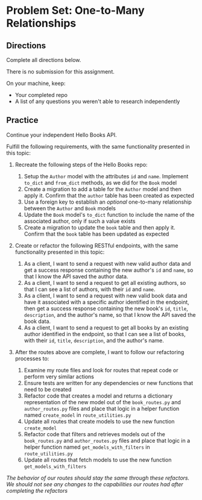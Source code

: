 # Problem Set: One-to-Many Relationships

## Directions

Complete all directions below.

There is no submission for this assignment.

On your machine, keep:

- Your completed repo
- A list of any questions you weren't able to research independently

## Practice

Continue your independent Hello Books API.

Fulfill the following requirements, with the same functionality presented in this topic:

1. Recreate the following steps of the Hello Books repo:
   1. Setup the `Author` model with the attributes `id` and `name`. Implement `to_dict` and `from_dict` methods, as we did for the `Book` model 
   2. Create a migration to add a table for the `Author` model and then apply it. Confirm that the `author` table has been created as expected
   3. Use a foreign key to establish an _optional_ one-to-many relationship between the `Author` and `Book` models  
   4. Update the `Book` model's `to_dict` function to include the name of the associated author, only if such a value exists
   5. Create a migration to update the `book` table and then apply it. Confirm that the `book` table has been updated as expected

2. Create or refactor the following RESTful endpoints, with the same functionality presented in this topic:
   1. As a client, I want to send a request with new valid author data and get a success response containing the new author's `id` and `name`, so that I know the API saved the author data.
   2. As a client, I want to send a request to get all existing authors, so that I can see a list of authors, with their `id` and `name`.
   3. As a client, I want to send a request with new valid book data and have it associated with a specific author identified in the endpoint, then get a success response containing the new book's `id`, `title`, `description`, and the author's name, so that I know the API saved the book data.
   4. As a client, I want to send a request to get all books by an existing author identified in the endpoint, so that I can see a list of books, with their `id`, `title`, `description`, and the author's name.

3. After the routes above are complete, I want to follow our refactoring processes to:
   1. Examine my route files and look for routes that repeat code or perform very similar actions
   2. Ensure tests are written for any dependencies or new functions that need to be created
   3. Refactor code that creates a model and returns a dictionary representation of the new model out of the `book_routes.py` and `author_routes.py` files and place that logic in a helper function named `create_model` in `route_utilities.py`
   4. Update all routes that create models to use the new function `create_model`  
   5. Refactor code that filters and retrieves models out of the `book_routes.py` and `author_routes.py` files and place that logic in a helper function named `get_models_with_filters` in `route_utilities.py`
   6. Update all routes that fetch models to use the new function `get_models_with_filters`  

*The behavior of our routes should stay the same through these refactors. We should not see any changes to the capabilities our routes had after completing the refactors*
